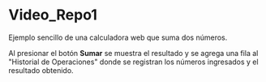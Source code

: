 # Video_Repo1
Ejemplo sencillo de una calculadora web que suma dos números.

Al presionar el botón **Sumar** se muestra el resultado y se agrega una fila al
"Historial de Operaciones" donde se registran los números ingresados y el
resultado obtenido.

